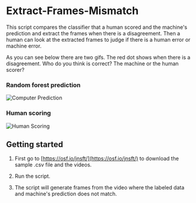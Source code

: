 # Extract-Frames-Mismatch

This script compares the classifier that a human scored and the machine's prediction and extract the frames when there is a disagreement. Then a human can look at the extracted frames to judge if there is a human error or machine error.

As you can see below there are two gifs. The red dot shows when there is a disagreement. Who do you think is correct? The machine or the human scorer? 

### Random forest prediction
![Computer Prediction](/images/video1_computer_prediction.gif)

### Human scoring
![Human Scoring](/images/Video2_Human_Prediction.gif)

## Getting started

1. First go to [https://osf.io/jnsft/](https://osf.io/jnsft/) to download the sample .csv file and the videos.

2. Run the script.

3. The script will generate frames from the video where the labeled data and machine's prediction does not match.
